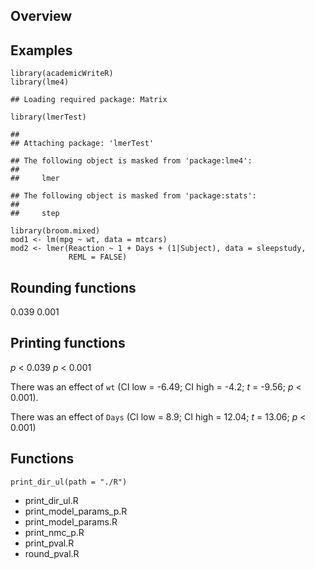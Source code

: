 Overview
--------

Examples
--------

    library(academicWriteR)
    library(lme4)

    ## Loading required package: Matrix

    library(lmerTest)

    ## 
    ## Attaching package: 'lmerTest'

    ## The following object is masked from 'package:lme4':
    ## 
    ##     lmer

    ## The following object is masked from 'package:stats':
    ## 
    ##     step

    library(broom.mixed)
    mod1 <- lm(mpg ~ wt, data = mtcars)
    mod2 <- lmer(Reaction ~ 1 + Days + (1|Subject), data = sleepstudy,
                 REML = FALSE)

Rounding functions
------------------

0.039 0.001

Printing functions
------------------

*p* &lt; 0.039 *p* &lt; 0.001

There was an effect of `wt` (CI low = -6.49; CI high = -4.2; *t* =
-9.56; *p* &lt; 0.001).

There was an effect of `Days` (CI low = 8.9; CI high = 12.04; *t* =
13.06; *p* &lt; 0.001)

Functions
---------

    print_dir_ul(path = "./R")

-   print\_dir\_ul.R
-   print\_model\_params\_p.R
-   print\_model\_params.R
-   print\_nmc\_p.R
-   print\_pval.R
-   round\_pval.R

